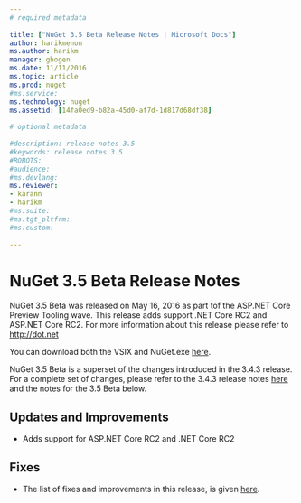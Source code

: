 ```yaml
--- 
# required metadata 
 
title: ["NuGet 3.5 Beta Release Notes | Microsoft Docs"] 
author: harikmenon
ms.author: harikm 
manager: ghogen 
ms.date: 11/11/2016 
ms.topic: article 
ms.prod: nuget 
#ms.service: 
ms.technology: nuget 
ms.assetid: [14fa0ed9-b82a-45d0-af7d-1d817d68df38] 
 
# optional metadata 
 
#description: release notes 3.5
#keywords: release notes 3.5
#ROBOTS: 
#audience: 
#ms.devlang: 
ms.reviewer:  
- karann 
- harikm 
#ms.suite:  
#ms.tgt_pltfrm: 
#ms.custom: 
 
--- 
```


# NuGet 3.5 Beta Release Notes

NuGet 3.5 Beta was released on May 16, 2016 as part tof the ASP.NET Core Preview Tooling wave. This release adds support .NET Core RC2 and ASP.NET Core RC2. For more information about this release please refer to http://dot.net

You can download both the VSIX and NuGet.exe [here](https://dist.nuget.org/index.html).

NuGet 3.5 Beta is a superset of the changes introduced in the 3.4.3 release. For a complete set of changes, please refer to the 3.4.3 release notes [here](https://github.com/NuGet/Home/issues?q=is%3Aissue+milestone%3A3.4.3+is%3Aclosed) and the notes for the 3.5 Beta below.

## Updates and Improvements

* Adds support for ASP.NET Core RC2 and .NET Core RC2

## Fixes

* The list of fixes and improvements in this release, is given [here](https://github.com/NuGet/Home/issues?q=is%3Aissue+milestone%3A%223.5+Beta%22+is%3Aclosed).
